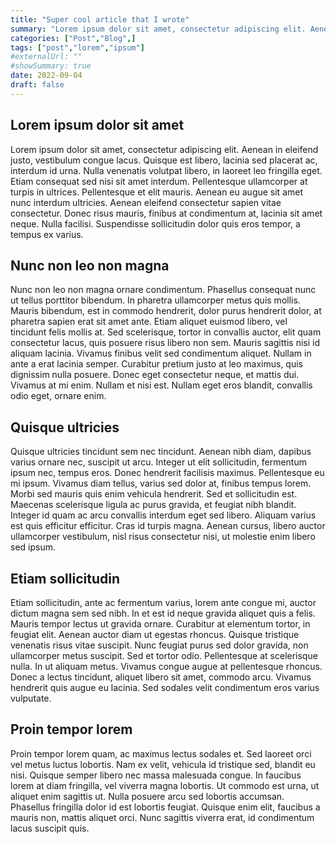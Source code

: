 ```yaml
---
title: "Super cool article that I wrote"
summary: "Lorem ipsum dolor sit amet, consectetur adipiscing elit. Aenean in eleifend justo, vestibulum congue lacus. Quisque est libero, lacinia sed placerat ac, interdum id urna."
categories: ["Post","Blog",]
tags: ["post","lorem","ipsum"]
#externalUrl: ""
#showSummary: true
date: 2022-09-04
draft: false
---
```


## Lorem ipsum dolor sit amet

Lorem ipsum dolor sit amet, consectetur adipiscing elit. Aenean in eleifend justo, vestibulum congue lacus. Quisque est
libero, lacinia sed placerat ac, interdum id urna. Nulla venenatis volutpat libero, in laoreet leo fringilla eget. Etiam
consequat sed nisi sit amet interdum. Pellentesque ullamcorper at turpis in ultrices. Pellentesque et elit mauris. Aenean
eu augue sit amet nunc interdum ultricies. Aenean eleifend consectetur sapien vitae consectetur. Donec risus mauris,
finibus at condimentum at, lacinia sit amet neque. Nulla facilisi. Suspendisse sollicitudin dolor quis eros tempor, a
tempus ex varius.

## Nunc non leo non magna

Nunc non leo non magna ornare condimentum. Phasellus consequat nunc ut tellus porttitor bibendum. In pharetra
ullamcorper metus quis mollis. Mauris bibendum, est in commodo hendrerit, dolor purus hendrerit dolor, at pharetra
sapien erat sit amet ante. Etiam aliquet euismod libero, vel tincidunt felis mollis at. Sed scelerisque, tortor in
convallis auctor, elit quam consectetur lacus, quis posuere risus libero non sem. Mauris sagittis nisi id aliquam
lacinia. Vivamus finibus velit sed condimentum aliquet. Nullam in ante a erat lacinia semper. Curabitur pretium justo
at leo maximus, quis dignissim nulla posuere. Donec eget consectetur neque, et mattis dui. Vivamus at mi enim. Nullam
et nisi est. Nullam eget eros blandit, convallis odio eget, ornare enim.

## Quisque ultricies

Quisque ultricies tincidunt sem nec tincidunt. Aenean nibh diam, dapibus varius ornare nec, suscipit ut arcu. Integer ut
elit sollicitudin, fermentum ipsum nec, tempus eros. Donec hendrerit facilisis maximus. Pellentesque eu mi ipsum.
Vivamus diam tellus, varius sed dolor at, finibus tempus lorem. Morbi sed mauris quis enim vehicula hendrerit. Sed et
sollicitudin est. Maecenas scelerisque ligula ac purus gravida, et feugiat nibh blandit. Integer id quam ac arcu
convallis interdum eget sed libero. Aliquam varius est quis efficitur efficitur. Cras id turpis magna. Aenean cursus,
libero auctor ullamcorper vestibulum, nisl risus consectetur nisi, ut molestie enim libero sed ipsum.

## Etiam sollicitudin

Etiam sollicitudin, ante ac fermentum varius, lorem ante congue mi, auctor dictum magna sem sed nibh. In et est id neque
gravida aliquet quis a felis. Mauris tempor lectus ut gravida ornare. Curabitur at elementum tortor, in feugiat elit.
Aenean auctor diam ut egestas rhoncus. Quisque tristique venenatis risus vitae suscipit. Nunc feugiat purus sed dolor
gravida, non ullamcorper metus suscipit. Sed et tortor odio. Pellentesque at scelerisque nulla. In ut aliquam metus.
Vivamus congue augue at pellentesque rhoncus. Donec a lectus tincidunt, aliquet libero sit amet, commodo arcu. Vivamus
hendrerit quis augue eu lacinia. Sed sodales velit condimentum eros varius vulputate.

## Proin tempor lorem

Proin tempor lorem quam, ac maximus lectus sodales et. Sed laoreet orci vel metus luctus lobortis. Nam ex velit, vehicula
id tristique sed, blandit eu nisi. Quisque semper libero nec massa malesuada congue. In faucibus lorem at diam
fringilla, vel viverra magna lobortis. Ut commodo est urna, ut aliquet enim sagittis ut. Nulla posuere arcu sed
lobortis accumsan. Phasellus fringilla dolor id est lobortis feugiat. Quisque enim elit, faucibus a mauris non, mattis
aliquet orci. Nunc sagittis viverra erat, id condimentum lacus suscipit quis.
